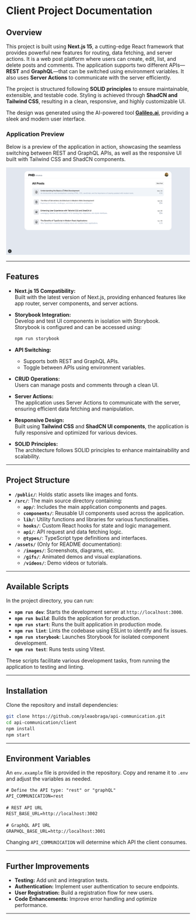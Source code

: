 # Client Project Documentation

## Overview

This project is built using **Next.js 15**, a cutting-edge React framework that provides powerful new features for routing, data fetching, and server actions. It is a web post platform where users can create, edit, list, and delete posts and comments. The application supports two different APIs—**REST** and **GraphQL**—that can be switched using environment variables. It also uses **Server Actions** to communicate with the server efficiently.

The project is structured following **SOLID principles** to ensure maintainable, extensible, and testable code. Styling is achieved through **ShadCN and Tailwind CSS**, resulting in a clean, responsive, and highly customizable UI.

The design was generated using the AI-powered tool [**Galileo.ai**](https://www.usegalileo.ai/), providing a sleek and modern user interface.

### Application Preview

Below is a preview of the application in action, showcasing the seamless switching between REST and GraphQL APIs, as well as the responsive UI built with Tailwind CSS and ShadCN components.

![Application Demo - Creating, Editing, and Managing Posts](./documentation/application-running.gif)

---

## Features

- **Next.js 15 Compatibility:**  
  Built with the latest version of Next.js, providing enhanced features like app router, server components, and server actions.
- **Storybook Integration:**  
  Develop and test UI components in isolation with Storybook.  
  Storybook is configured and can be accessed using:

  ```bash
  npm run storybook
  ```

- **API Switching:**
  - Supports both REST and GraphQL APIs.
  - Toggle between APIs using environment variables.
- **CRUD Operations:**  
  Users can manage posts and comments through a clean UI.
- **Server Actions:**  
  The application uses Server Actions to communicate with the server, ensuring efficient data fetching and manipulation.
- **Responsive Design:**  
  Built using **Tailwind CSS** and **ShadCN UI components**, the application is fully responsive and optimized for various devices.
- **SOLID Principles:**  
  The architecture follows SOLID principles to enhance maintainability and scalability.

---

## Project Structure

- **`/public/`**: Holds static assets like images and fonts.
- **`/src/`**: The main source directory containing:
  - **`app/`**: Includes the main application components and pages.
  - **`components/`**: Reusable UI components used across the application.
  - **`lib/`**: Utility functions and libraries for various functionalities.
  - **`hooks/`**: Custom React hooks for state and logic management.
  - **`api/`**: API request and data fetching logic.
  - **`@types/`**: TypeScript type definitions and interfaces.
- **`/assets/`** (Only for README documentation):
  - **`/images/`**: Screenshots, diagrams, etc.
  - **`/gifs/`**: Animated demos and visual explanations.
  - **`/videos/`**: Demo videos or tutorials.

---

## Available Scripts

In the project directory, you can run:

- **`npm run dev`**: Starts the development server at `http://localhost:3000`.
- **`npm run build`**: Builds the application for production.
- **`npm run start`**: Runs the built application in production mode.
- **`npm run lint`**: Lints the codebase using ESLint to identify and fix issues.
- **`npm run storybook`**: Launches Storybook for isolated component development.
- **`npm run test`**: Runs tests using Vitest.

These scripts facilitate various development tasks, from running the application to testing and linting.

---

## Installation

Clone the repository and install dependencies:

```bash
git clone https://github.com/pleaobraga/api-communication.git
cd api-communication/client
npm install
npm start
```

---

## Environment Variables

An `env.example` file is provided in the repository. Copy and rename it to `.env` and adjust the variables as needed.

```env
# Define the API type: "rest" or "graphQL"
API_COMMUNICATION=rest

# REST API URL
REST_BASE_URL=http://localhost:3002

# GraphQL API URL
GRAPHQL_BASE_URL=http://localhost:3001
```

Changing `API_COMMUNICATION` will determine which API the client consumes.

---

## Further Improvements

- **Testing:** Add unit and integration tests.
- **Authentication:** Implement user authentication to secure endpoints.
- **User Registration:** Build a registration flow for new users.
- **Code Enhancements:** Improve error handling and optimize performance.

---
